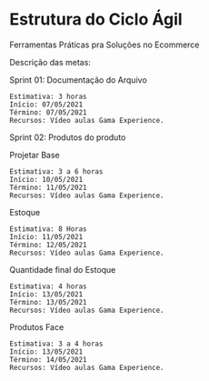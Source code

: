 # <h1> Estrutura do Ciclo Ágil </h1>
Ferramentas Práticas pra Soluções no Ecommerce

Descrição das metas:

<p> Sprint 01: Documentação do Arquivo </p>
      
    Estimativa: 3 horas
    Início: 07/05/2021
    Término: 07/05/2021
    Recursos: Vídeo aulas Gama Experience.


<p> Sprint 02: Produtos do produto </p>

<p> Projetar Base </p>

    Estimativa: 3 a 6 horas
    Início: 10/05/2021
    Término: 11/05/2021
    Recursos: Vídeo aulas Gama Experience.

<p> Estoque </p> 

    Estimativa: 8 Horas
    Início: 11/05/2021
    Término: 12/05/2021
    Recursos: Vídeo aulas Gama Experience.

<p> Quantidade final do Estoque </p>

    Estimativa: 4 horas
    Início: 13/05/2021
    Término: 13/05/2021
    Recursos: Vídeo aulas Gama Experience.

<p> Produtos Face </p> 

    Estimativa: 3 a 4 horas
    Início: 13/05/2021
    Término: 14/05/2021
    Recursos: Vídeo aulas Gama Experience.




 

    
    
